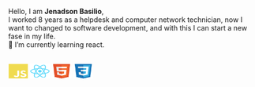 Hello, I am <strong>Jenadson Basilio</strong>,
<br/>I worked 8 years as a helpdesk and  computer network technician, now I want to changed to software development, and with this I can start a new fase in my life.
<br/>🌱 I’m currently learning react.

<div style="display: inline_block"><br>
  <img align="center" alt="Jena-Js" height="30" width="40" src="https://raw.githubusercontent.com/devicons/devicon/master/icons/javascript/javascript-plain.svg">
  <img align="center" alt="Jena-React" height="30" width="40" src="https://raw.githubusercontent.com/devicons/devicon/master/icons/react/react-original.svg">
  <img align="center" alt="Jena-HTML" height="30" width="40" src="https://raw.githubusercontent.com/devicons/devicon/master/icons/html5/html5-original.svg">
  <img align="center" alt="Jena-CSS" height="30" width="40" src="https://raw.githubusercontent.com/devicons/devicon/master/icons/css3/css3-original.svg">
  
</div>

<!--


- 🔭 I’m currently working on ...
- 🌱 I’m currently learning ...
- 👯 I’m looking to collaborate on ...
- 🤔 I’m looking for help with ...
- 💬 Ask me about ...
- 📫 How to reach me: ...
- 😄 Pronouns: ...
- ⚡ Fun fact: ...
-->
